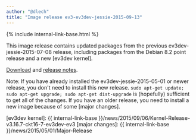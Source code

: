 ```yaml
---
author: "@dlech"
title: "Image release ev3-ev3dev-jessie-2015-09-13"
---
```

{% include internal-link-base.html %}

This image release contains updated packages from the previous
ev3dev-jessie-2015-07-08 release, including packages from the Debian 8.2 point
release and a new [ev3dev kernel].

[Download] and [release notes].

Note: If you have already installed the ev3dev-jessie-2015-05-01 or newer release, you
don't need to install this new release.
`sudo apt-get update; sudo apt-get upgrade; sudo apt-get dist-upgrade`
is (hopefully) sufficient to get all of the changes. If you have an older release,
you need to install a new image because of some [major changes].

[Download]: https://github.com/ev3dev/ev3dev/releases/tag/ev3-ev3dev-jessie-2015-09-13
[release notes]: https://github.com/ev3dev/ev3dev/blob/master/release-notes/ev3-ev3dev-jessie-2015-09-13.img-release-notes.md
[ev3dev kernel]: {{ internal-link-base }}/news/2015/09/06/Kernel-Release-v3.16.7-ckt16-7-ev3dev-ev3
[major changes]: {{ internal-link-base }}/news/2015/05/01/Major-Release
